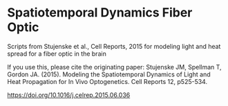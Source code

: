 # Spatiotemporal Dynamics Fiber Optic
 Scripts from Stujenske et al., Cell Reports, 2015 for modeling light and heat spread for a fiber optic in the brain

If you use this, please cite the originating paper:
Stujenske JM, Spellman T, Gordon JA. (2015). Modeling the Spatiotemporal Dynamics of Light and Heat Propagation for In Vivo Optogenetics. Cell Reports 12, p525-534.

https://doi.org/10.1016/j.celrep.2015.06.036
